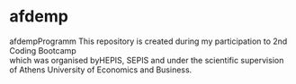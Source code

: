 # afdemp
afdempProgramm
This repository is created during my participation to 2nd Coding Bootcamp   
which was organised byHEPIS, SEPIS 
and under the scientific supervision of Athens University of Economics and Business.
